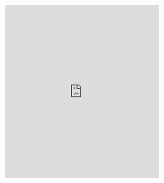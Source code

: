 <br>
<br>

<iframe src="https://docs.google.com/presentation/d/e/2PACX-1vTTgdpBatow6nvrOWSDs1Td_mYNwbVyuhPNOWvuvlU32yaQjv4bVpbRPrJV61MUDQUTalDZtRZp4eHY/embed?start=true&loop=true&delayms=10000" frameborder="0" width="100%" height="569" allowfullscreen="true" mozallowfullscreen="true" webkitallowfullscreen="true"></iframe>
